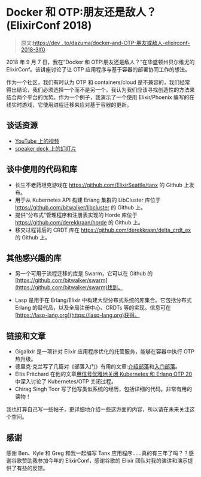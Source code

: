 # Docker 和 OTP:朋友还是敌人？(ElixirConf 2018)

> 原文:[https://dev . to/dazuma/docker-and-OTP-朋友或敌人-elixirconf-2018-3lf0](https://dev.to/dazuma/docker-and-otp-friends-or-foes-elixirconf-2018-3lf0)

2018 年 9 月 7 日，我在“Docker 和 OTP:朋友还是敌人？”在华盛顿州贝尔维尤的 ElixirConf。该讲座讨论了让 OTP 应用程序与基于容器的部署协同工作的想法。

作为一个社区，我们有时认为 OTP 和 containers/cloud 是不兼容的，我们经常得出结论，我们必须选择一个而不是另一个。我认为我们应该寻找创造性的方法来结合两个平台的优势。作为一个例子，我演示了一个使用 Elixir/Phoenix 编写的在线实时游戏，它使用进程迁移来应对基于容器的更新。

## 谈话资源

*   [YouTube 上的视频](https://www.youtube.com/watch?v=nLApFANtkHs)
*   [speaker deck 上的幻灯片](https://speakerdeck.com/dazuma/docker-and-otp-friends-or-foes)

## 谈中使用的代码和库

*   长生不老药坦克游戏在 https://github.com/ElixirSeattle/tanx 的 Github 上发布。
*   用于从 Kubernetes API 构建 Erlang 集群的 LibCluster 库位于 https://github.com/bitwalker/libcluster 的 Github 上。
*   提供“分布式”管理程序和注册表实现的 Horde 库位于 https://github.com/derekkraan/horde 的 Github 上。
*   移交过程背后的 CRDT 库在 https://github.com/derekkraan/delta_crdt_ex 的 Github 上。

## 其他感兴趣的库

*   另一个可用于流程迁移的库是 Swarm，它可以在 Github 的[https://github.com/bitwalker/swarm](https://github.com/bitwalker/swarm)找到。

*   Lasp 是用于在 Erlang/Elixir 中构建大型分布式系统的库集合。它包括分布式 Erlang 的替代品，以及全局注册中心、CRDTs 等的实现。信息可在[https://lasp-lang.org](https://lasp-lang.org)获得。

## 链接和文章

*   Gigalixir 是一项针对 Elixir 应用程序优化的托管服务，能够在容器中执行 OTP 热升级。
*   德里克·克兰写了几篇对《部落入门》有用的文章:[介绍部落](https://medium.com/@derek.kraan2/introducing-horde-a-distributed-supervisor-in-elixir-4be3259cc142)和[入门部落](https://medium.com/@derek.kraan2/getting-started-with-hordes-distributed-supervisor-registry-f3017208e1ce)。
*   Ellis Pritchard 在他的文章[用信号优雅地关闭 Kubernetes 和 Erlang OTP 20](https://medium.com/@ellispritchard/graceful-shutdown-on-kubernetes-with-signals-erlang-otp-20-a22325e8ae98) 中深入讨论了 Kubernetes/OTP 关闭过程。
*   Chirag Singh Toor 写了他写类似系统的经历，包括详细的代码。非常有用的读物！

我也打算自己写一些帖子，更详细地介绍一些这方面的内容，所以请在未来关注这个空间。

## 感谢

感谢 Ben、Kyle 和 Greg 和我一起编写 Tanx 应用程序……真的有三年了吗？？感谢谷歌赞助我参加今年的 ElixirConf，感谢谷歌的 Elixir 团队对我的演讲和演示提供了有益的反馈。